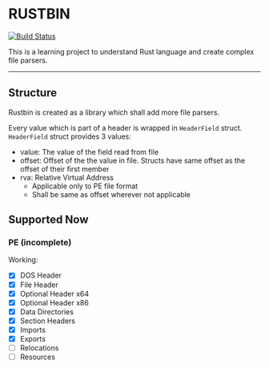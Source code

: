 # RUSTBIN

[![Build Status](https://github.com/sunilkr/rustbin/actions/workflows/build.yml/badge.svg?branch=main)](https://github.com/sunilkr/rustbin/actions/workflows/build.yml)

This is a learning project to understand Rust language and create complex file parsers.

---

## Structure

Rustbin is created as a library which shall add more file parsers.

Every value which is part of a header is wrapped in `HeaderField` struct. `HeaderField` struct provides 3 values:

- value: The value of the field read from file
- offset: Offset of the the value in file. Structs have same offset as the offset of their first member
- rva: Relative Virtual Address
  - Applicable only to PE file format
  - Shall be same as offset wherever not applicable

## Supported Now

### PE (incomplete)

Working:

- [x] DOS Header
- [x] File Header
- [x] Optional Header x64
- [x] Optional Header x86
- [x] Data Directories
- [x] Section Headers
- [x] Imports
- [x] Exports
- [ ] Relocations
- [ ] Resources
